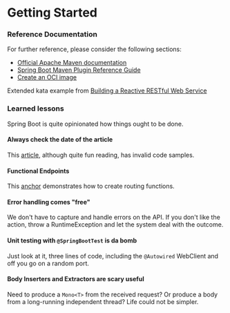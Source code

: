 # Getting Started

### Reference Documentation

For further reference, please consider the following sections:

* [Official Apache Maven documentation](https://maven.apache.org/guides/index.html)
* [Spring Boot Maven Plugin Reference Guide](https://docs.spring.io/spring-boot/docs/2.5.4/maven-plugin/reference/html/)
* [Create an OCI image](https://docs.spring.io/spring-boot/docs/2.5.4/maven-plugin/reference/html/#build-image)

Extended kata example
from [Building a Reactive RESTful Web Service](https://spring.io/guides/gs/reactive-rest-service/#scratch)

### Learned lessons

Spring Boot is quite opinionated how things ought to be done.

#### Always check the date of the article

This [article](https://spring.io/blog/2016/09/22/new-in-spring-5-functional-web-framework), although quite fun reading,
has invalid code samples.

#### Functional Endpoints

This [anchor](https://docs.spring.io/spring-framework/docs/current/reference/html/web-reactive.html#webflux-fn)
demonstrates how to create routing functions.

#### Error handling comes "free"

We don't have to capture and handle errors on the API. If you don't like the action, throw a RuntimeException and let
the system deal with the outcome.

#### Unit testing with `@SpringBootTest` is da bomb

Just look at it, three lines of code, including the `@Autowired` WebClient and off you go on a random port.

#### Body Inserters and Extractors are scary useful

Need to produce a `Mono<T>` from the received request? Or produce a body from a long-running independent thread? Life
could not be simpler. 
